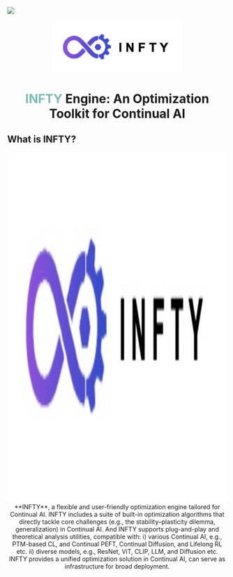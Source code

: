 ![](docs/source/_static/skscope.png)

<div align="center">
<img src="https://github.com/hi-fengtao/temp_infty/blob/main/img/logo.png"/ width=300>  
</div>

<div align="center">
  <center><h1><span style="color:#7DB9B6">INFTY </span> Engine: An Optimization Toolkit for Continual AI</h1></center>
</div>

## What is INFTY?

<div align="center">
<img src="https://github.com/hi-fengtao/temp_infty/blob/main/img/logo.png" alt="animated" height='800'/>
  **INFTY**, a flexible and user-friendly optimization engine tailored for Continual AI. INFTY includes a suite of built-in optimization algorithms that directly tackle core challenges (e.g., the stability–plasticity dilemma, generalization) in Continual AI. And INFTY supports plug-and-play and theoretical analysis utilities, compatible with: i) various Continual AI, e.g., PTM-based CL, and Continual PEFT, Continual Diffusion, and Lifelong RL etc. ii) diverse models, e.g., ResNet, ViT, CLIP, LLM, and Diffusion etc. INFTY provides a unified optimization solution in Continual AI, can serve as infrastructure for broad deployment.
</div>
</br>
